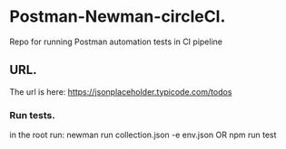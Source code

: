 # Postman-Newman-circleCI.
Repo for running Postman automation tests in CI pipeline
## URL.
The url is here: <https://jsonplaceholder.typicode.com/todos>
### Run tests.
in the root run:
        newman run collection.json -e env.json
OR
       npm run test